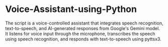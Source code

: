 # Voice-Assistant-using-Python
The script is a voice-controlled assistant that integrates speech recognition, text-to-speech, and AI-generated responses from Google's Gemini model. It listens for voice input through the microphone, transcribes the speech using speech recognition, and responds with text-to-speech using pyttsx3.
